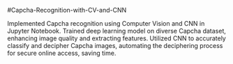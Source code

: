 #Capcha-Recognition-with-CV-and-CNN


Implemented Capcha recognition using Computer Vision and CNN in Jupyter Notebook. Trained deep learning model on diverse Capcha dataset, enhancing image quality and extracting features. Utilized CNN to accurately classify and decipher Capcha images, automating the deciphering process for secure online access, saving time.
